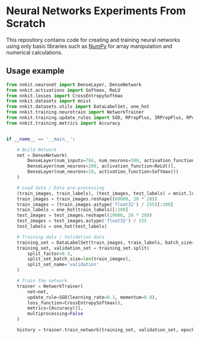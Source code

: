 # Neural Networks Experiments From Scratch

This repository contains code for creating and training neural networks using only basic libraries such as [NumPy](https://www.google.com/url?sa=t&rct=j&q=&esrc=s&source=web&cd=&cad=rja&uact=8&ved=2ahUKEwi-u9-1r7T_AhXT8rsIHaNlAdoQFnoECAwQAQ&url=https%3A%2F%2Fnumpy.org%2F&usg=AOvVaw3L2i9HVc9ZeynETpNrPxO-) for array manipulation and numerical calculations.

## Usage example

```python
from nnkit.neuronet import DenseLayer, DenseNetwork
from nnkit.activations import Softmax, ReLU
from nnkit.losses import CrossEntropySoftmax
from nnkit.datasets import mnist
from nnkit.datasets.utils import DataLabelSet, one_hot
from nnkit.training.neurotrain import NetworkTrainer
from nnkit.training.update_rules import SGD, RPropPlus, IRPropPlus, RPropMinus, IRPropMinus
from nnkit.training.metrics import Accuracy


if __name__ == '__main__':

    # Build Network
    net = DenseNetwork(
        DenseLayer(num_inputs=784, num_neurons=500, activation_function=ReLU()),
        DenseLayer(num_neurons=200, activation_function=ReLU()),
        DenseLayer(num_neurons=10, activation_function=Softmax())
    )

    # Load data / Data pre-processing
    (train_images, train_labels), (test_images, test_labels) = mnist.load_data()
    train_images = train_images.reshape((60000, 28 * 28))
    train_images = (train_images.astype('float32') / 255)[:100]
    train_labels = one_hot(train_labels)[:100]
    test_images = test_images.reshape((10000, 28 * 28))
    test_images = test_images.astype('float32') / 255
    test_labels = one_hot(test_labels)

    # Training data / Validation data
    training_set = DataLabelSet(train_images, train_labels, batch_size=1, name='training')
    training_set, validation_set = training_set.split(
        split_factor=0.3,
        split_set_batch_size=len(train_images),
        split_set_name='validation'
    )

    # Train the network
    trainer = NetworkTrainer(
        net=net,
        update_rule=SGD(learning_rate=0.1, momentum=0.9),
        loss_function=CrossEntropySoftmax(),
        metrics=[Accuracy()],
        multiprocessing=False
    )

    history = trainer.train_network(training_set, validation_set, epochs=2000)
```
